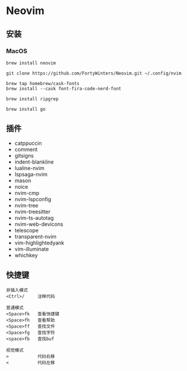# Neovim

## 安装
### MacOS
```
brew install neovim

git clone https://github.com/FortyWinters/Neovim.git ~/.config/nvim

brew tap homebrew/cask-fonts
brew install --cask font-fira-code-nerd-font

brew install ripgrep

brew install go
```
## 插件
- catppuccin       
- comment 
- gitsigns 
- indent-blankline  
- lualine-nvim  
- lspsaga-nvim
- mason  
- noice  
- nvim-cmp  
- nvim-lspconfig  
- nvim-tree   
- nvim-treesitter 
- nvim-ts-autotag  
- nvim-web-devicons  
- telescope 
- transparent-nvim
- vim-highlightedyank
- vim-illuminate
- whichkey

## 快捷键
```
非插入模式
<Ctrl>/     注释代码

普通模式
<Space>fk   查看快捷键
<Space>fh   查看帮助 
<Space>ff   查找文件
<Space>fg   查找字符
<space>fb   查找buf

视觉模式
>           代码右移
<           代码左移
```
